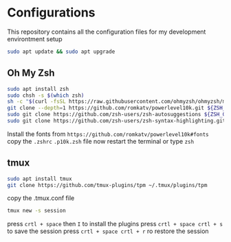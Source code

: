 # Configurations
This repository contains all the configuration files for my development environtment setup
```sh
sudo apt update && sudo apt upgrade
```

## Oh My Zsh

```sh
sudo apt install zsh
sudo chsh -s $(which zsh)
sh -c "$(curl -fsSL https://raw.githubusercontent.com/ohmyzsh/ohmyzsh/master/tools/install.sh)"
git clone --depth=1 https://github.com/romkatv/powerlevel10k.git ${ZSH_CUSTOM:-$HOME/.oh-my-zsh/custom}/themes/powerlevel10k
sudo git clone https://github.com/zsh-users/zsh-autosuggestions ${ZSH_CUSTOM:-~/.oh-my-zsh/custom}/plugins/zsh-autosuggestions
sudo git clone https://github.com/zsh-users/zsh-syntax-highlighting.git ${ZSH_CUSTOM:-~/.oh-my-zsh/custom}/plugins/zsh-syntax-highlighting
```

Install the fonts from ``` https://github.com/romkatv/powerlevel10k#fonts ```
copy the ``` .zshrc ``` ``` .p10k.zsh ``` file now
restart the terminal or type ``` zsh ```



    
## tmux
```sh
sudo apt install tmux
git clone https://github.com/tmux-plugins/tpm ~/.tmux/plugins/tpm
```
copy the .tmux.conf file

```sh
tmux new -s session
```
press ``` crtl + space ``` then ``` I ``` to install the plugins
press ``` crtl + space crtl + s ``` to save the session
press ``` crtl + space crtl + r ``` ro restore the session

